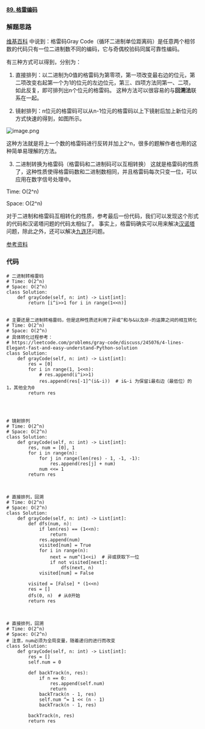 **[89. 格雷编码](https://leetcode-cn.com/problems/gray-code/)**




### 解题思路
[维基百科](https://zh.wikipedia.org/wiki/%E6%A0%BC%E9%9B%B7%E7%A0%81)
中说到：格雷码Gray Code（循环二进制单位距离码）是任意两个相邻数的代码只有一位二进制数不同的编码，它与奇偶校验码同属可靠性编码。

有三种方式可以得到，分别为：
1. 直接排列：以二进制为0值的格雷码为第零项，第一项改变最右边的位元，第二项改变右起第一个为1的位元的左边位元，第三、四项方法同第一、二项，如此反复，即可排列出n个位元的格雷码。
这种方法可以很容易的与**回溯法**联系在一起。

2. 镜射排列：n位元的格雷码可以从n-1位元的格雷码以上下镜射后加上新位元的方式快速的得到，如图所示。

![image.png](https://pic.leetcode-cn.com/46f1ea7aa9d921445a434aa145f9f781ab30461df0c2f1919b244280bd4fd56b-image.png)

这种方法就是将上一个数的格雷码进行反转并加上2^n，很多的题解作者也用的这种简单易理解的方法。


3. 二进制转换为格雷码（格雷码和二进制码可以互相转换）
这就是格雷码的性质了，这种性质使得格雷码数和二进制数相同，并且格雷码每次只变一位，可以应用在数字信号处理中。


Time: O(2^n)

Space: O(2^n)


对于二进制和格雷码互相转化的性质，参考最后一份代码，我们可以发现这个形式的代码和汉诺塔问题的代码太相似了。
事实上，格雷码确实可以用来解决[汉诺塔](https://zhuanlan.zhihu.com/p/36124395)问题，除此之外，还可以解决[九连环](https://viegg.com/gray/)问题。

[参考资料](https://leetcode.wang/leetCode-89-Gray-Code.html)

### 代码


```python3
# 二进制转格雷码
# Time: O(2^n)
# Space: O(2^n)
class Solution:
    def grayCode(self, n: int) -> List[int]:
        return [i^i>>1 for i in range(1<<n)]


# 主要还是二进制转格雷码，但是这种性质还利用了异或^和与&以及非-的运算之间的相互转化
# Time: O(2^n)
# Space: O(2^n)
# 具体转化过程参考：
# https://leetcode.com/problems/gray-code/discuss/245076/4-lines-Elegant-fast-and-easy-understand-Python-solution
class Solution:
    def grayCode(self, n: int) -> List[int]:
        res = [0]
        for i in range(1, 1<<n):
            # res.append(i^i>>1)
            res.append(res[-1]^(i&-i))  # i&-i 为保留i最右边（最低位）的1，其他全为0
        return res




# 镜射排列
# Time: O(2^n)
# Space: O(2^n)
class Solution:
    def grayCode(self, n: int) -> List[int]:
        res, num = [0], 1
        for i in range(n):
            for j in range(len(res) - 1, -1, -1):
                res.append(res[j] + num)
            num <<= 1
        return res



# 直接排列，回溯
# Time: O(2^n)
# Space: O(2^n)
class Solution:
    def grayCode(self, n: int) -> List[int]:
        def dfs(num, n):
            if len(res) == (1<<n):
                return
            res.append(num)
            visited[num] = True
            for i in range(n):
                next = num^(1<<i)  # 异或获取下一位
                if not visited[next]:
                    dfs(next, n)
            visited[num] = False
        
        visited = [False] * (1<<n)
        res = []
        dfs(0, n)  # 从0开始
        return res
        


# 直接排列，回溯
# Time: O(2^n)
# Space: O(2^n)
# 注意，num必须为全局变量，随着递归的进行而改变
class Solution:
    def grayCode(self, n: int) -> List[int]:
        res = []
        self.num = 0
        
        def backTrack(n, res):
            if n == 0:
                res.append(self.num)
                return
            backTrack(n - 1, res)
            self.num ^= 1 << (n - 1)
            backTrack(n - 1, res)
        
        backTrack(n, res)
        return res
```
